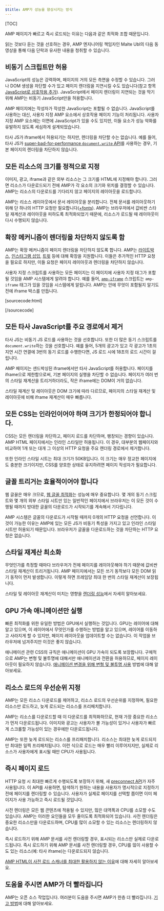 ```yaml
---
$title: AMP가 성능을 향상시키는 방식
---
```

[TOC]

AMP 페이지가 빠르고 즉시 로드되는 이유는 다음과 같은 최적화 조합 때문입니다.

읽는 것보다 듣는 것을 선호하는 경우, AMP 엔지니어링 책임자인 Malte Ubl의 다음 동영상을 통해 다음 단락과 유사한 내용을 청취할 수 있습니다.

<amp-youtube
    data-videoid="hVRkG1CQScA"
    layout="responsive"
    width="480" height="270">
</amp-youtube>

## 비동기 스크립트만 허용

JavaScript의 성능은 강력하며,
페이지의 거의 모든 측면을 수정할
수 있습니다. 그러나 DOM 생성을 차단할 수가 있고 페이지 렌더링을 지연시킬 수도
있습니다(참고 항목 [JavaScript로 상호작용 추가](https://developers.google.com/web/fundamentals/performance/critical-rendering-path/adding-interactivity-with-javascript)).
JavaScript에서 페이지 렌더링이 지연되는 것을 막기 위해
AMP는 비동기 JavaScript만을 허용합니다.

AMP 페이지에는 작성자가 작성한 JavaScript는 포함될 수 없습니다.
JavaScript를 사용하는 대신, 사용자 지정 AMP 요소에서
상호작용 페이지 기능이 처리됩니다.
사용자 지정 AMP 요소에는 이면에 JavaScript가 있을 수도 있지만,
이들 요소가 성능 악화를 유발하지 않도록 세심하게 설계되었습니다.

타사 JS가 iframe에서 허용되기는 하지만,
렌더링을 차단할 수는 없습니다.
예를 들어, 타사 JS가
[super-bad-for-performance `document.write` API](http://www.stevesouders.com/blog/2012/04/10/dont-docwrite-scripts/)를 사용하는 경우,
기본 페이지의 렌더링을 차단하지 않습니다.

## 모든 리소스의 크기를 정적으로 지정

이미지, 광고, iframe과 같은 외부 리소스는 그 크기를 HTML에
지정해야 합니다. 그러면 리소스가 다운로드되기 전에 AMP가 각 요소의 크기와 위치를 결정할 수 있습니다.
AMP는 리소스의 다운로드를 기다리지 않고 페이지의 레이아웃을 로드합니다.

AMP는 리소스 레이아웃에서 문서 레이아웃을 분리합니다.
전체 문서를 레이아웃하기 위해 단 하나의 HTTP 요청만
필요합니다([+fonts](#font-triggering-must-be-efficient)).
AMP는 브라우저에서 값비싼 스타일 재계산과 레이아웃을
피하도록 최적화되었기 때문에, 리소스가 로드될 때 레이아웃이 다시 수행되지 않습니다.

## 확장 메커니즘이 렌더링을 차단하지 않도록 함

AMP는 확장 메커니즘이 페이지 렌더링을 차단하지 않도록 합니다.
AMP는
[라이트박스](/docs/reference/extended/amp-lightbox.html),
[인스타그램 삽입](/docs/reference/extended/amp-instagram.html),
[트윗](/docs/reference/extended/amp-twitter.html) 등에 대해 확장을 지원합니다.
이들은 추가적인 HTTP 요청을 필요로 하지만, 이들 요청은
페이지 레이아웃과 렌더링을 차단하지 않습니다.

사용자 지정 스크립트를 사용하는 모든 페이지는 이 페이지에
사용자 지정 태그가 포함될 것임을 AMP 시스템에게 알려야 합니다.
예를 들어, [`amp-iframe`](/docs/reference/extended/amp-iframe.html)
스크립트는 `amp-iframe` 태그가 있을 것임을 시스템에게 알립니다.
AMP는 안에 무엇이 포함될지 알기도 전에 iframe 박스를 만듭니다.

[sourcecode:html]
<script async custom-element="amp-iframe" src="https://cdn.ampproject.org/v0/amp-youtube-0.1.js"></script>
[/sourcecode]

## 모든 타사 JavaScript를 주요 경로에서 제거

타사 JS는 비동기 JS 로드를 사용하는 것을 선호합니다.
또한 더 많은 동기 스크립트를 `document.write`하는 것을 선호합니다.
예를 들어, 5개의 광고가 있고 각 광고가 1초의 지연 시간 연결에
3번의 동기 로드를 수행한다면, JS 로드 시에 18초의 로드 시간이
걸립니다.

AMP 페이지는 샌드박싱된 iframe에서만 타사 JavaScript를 허용합니다.
페이지를 iframe으로 제한함으로써, 기본 페이지의 실행을 차단할 수 없습니다.
페이지가 여러 번의 스타일 재계산을 트리거하더라도,
작은 iframe에는 DOM이 거의 없습니다.

스타일 재계산 및 레이아웃은 DOM 크기에 따라 다르므로,
페이지의 스타일 재계산 및 레이아웃에 비해 iframe 재계산이 매우
빠릅니다.

## 모든 CSS는 인라인이어야 하며 크기가 한정되어야 합니다.

CSS는 모든 렌더링을 차단하고, 페이지 로드를 차단하며, 팽창되는 경향이 있습니다.
AMP HTML 페이지에서는 인라인 스타일만 허용됩니다.
이 경우, 대부분의 웹페이지와 비교하여 1개 또는 대개
그 이상의 HTTP 요청을 주요 렌더링 경로에서 제거합니다.

또한 인라인 스타일 시트는 최대 크기가 50KB입니다.
이 크기는 매우 정교한 페이지에도 충분한 크기이지만,
CSS를 양호한 상태로 유지하려면 페이지 작성자가 필요합니다.

## 글꼴 트리거는 효율적이어야 합니다

웹 글꼴은 매우 크므로,
[웹 글꼴 최적화](https://developers.google.com/web/fundamentals/performance/optimizing-content-efficiency/webfont-optimization)는
성능에 매우 중요합니다.
몇 개의 동기 스크립트와 몇 개의 외부 스타일 시트만 있는
일반적인 페이지에서 브라우저는 이 모든 것이 수행될 때까지 방대한 글꼴의 다운로드가 시작되기를 계속해서 기다립니다.

AMP 시스템은 글꼴의 다운로드가 시작될 때까지 0개의 HTTP 요청을 선언합니다.
이것이 가능한 이유는 AMP에 있는 모든 JS가 비동기 특성을
가지고 있고 인라인 스타일 시트만 허용되기 때문입니다. 브라우저가 글꼴을
다운로드하는 것을 차단하는 HTTP 요청은 없습니다.

## 스타일 재계산 최소화

무엇인가를 측정할 때마다 브라우저가
전체 페이지를 레이아웃해야 하기 때문에 값비싼 스타일 재계산이 트리거됩니다.
AMP 페이지에서는 모든 쓰기 동작보다 모든 DOM 읽기 동작이 먼저 발생합니다.
이렇게 하면 프레임당 최대 한 번의 스타일 재계산이 보장됩니다.

스타일 및 레이아웃 재계산이 미치는 영향을
[렌더링 성능](https://developers.google.com/web/fundamentals/performance/rendering/)에서 자세히 알아보세요.

## GPU 가속 애니메이션만 실행

빠른 최적화를 위한 유일한 방법은 GPU에서 실행하는 것입니다.
GPU는 레이어에 대해 알고 있으며, 이 레이어에서
무엇인가를 수행하는 방법을 알고 있으며, 레이어를 이동하고 사라지게 할
수 있지만, 페이지 레이아웃을 업데이트할 수는 없습니다. 이 작업을 브라우저에 넘겨주지만 이것은 좋지 않습니다.

애니메이션 관련 CSS의 규칙은 애니메이션이 GPU 가속이 되도록 보장합니다.
구체적으로 AMP는 변형 및 불투명에 대해서만 애니메이션과
전환을 허용하므로, 페이지 레이아웃이 필요하지 않습니다.
[애니메이션 변경을 위해 변형 및 불투명
사용](https://developers.google.com/web/fundamentals/performance/rendering/stick-to-compositor-only-properties-and-manage-layer-count) 방법에 대해 알아보세요.

## 리소스 로드의 우선순위 지정

AMP는 모든 리소스 다운로드를 제어하고, 리소스 로드의
우선순위를 지정하며, 필요한 리소스만 로드하고, 늦게 로드되는 리소스를 프리패치합니다.

AMP는 리소스를 다운로드할 때 이 다운로드를 최적화하므로,
현재 가장 중요한 리소스가 먼저 다운로드됩니다.
이미지와 광고는 사용자가 볼 가능성이 있거나 사용자가
빠르게 스크롤할 가능성이 있는 경우에만 다운로드됩니다.

AMP는 또한 늦게 로드되는 리소스를 프리패치합니다.
리소스는 최대한 늦게 로드되지만 최대한 일찍 프리패치됩니다.
이런 식으로 로드는 매우 빨리 이루어지지만, 실제로 리소스가
사용자에게 표시될 때만 CPU가 사용됩니다.

## 즉시 페이지 로드

HTTP 요청 시 최대한 빠르게 수행되도록 보장하기 위해, 새 [preconnect API](http://www.w3.org/TR/resource-hints/#dfn-preconnect)가
자주 사용됩니다.
이 API를 사용하면, 탐색하기 원하는 내용을 사용자가 명시적으로
지정하기 전에 페이지를 렌더링할 수 있습니다. 사용자가
실제로 페이지를 선택할 쯤이면 이미 페이지가 사용 가능하고 즉시
로드될 것입니다.

사전 렌더링은 모든 웹 콘텐츠에 적용될 수 있지만,
많은 대역폭과 CPU를 소모할 수도 있습니다. AMP는 이러한 요인들을 모두 줄이도록 최적화되어 있습니다. 사전 렌더링은 중요한 리소스만을 다운로드하며, CPU를 많이
소모할 수 있는 리소스는 렌더링하지 않습니다.

즉시 로드하기 위해 AMP 문서를 사전 렌더링할 경우,
표시되는 리소스만 실제로 다운로드됩니다.
즉시 로드하기 위해 AMP 문서를 사전 렌더링할 경우,
CPU를 많이 사용할 수도 있는 리소스(예: 타사 iframe)는 다운로드되지 않습니다.


[AMP HTML이 사전 로드 스캐너를 최대한 활용하지 않는 이유](https://medium.com/@cramforce/why-amp-html-does-not-take-full-advantage-of-the-preload-scanner-7e7f788aa94e)에 대해 자세히 알아보세요.

## 도움을 주시면 AMP가 더 빨라집니다
AMP는 오픈 소스 작업입니다.
여러분이 도움을 주시면 AMP가 한층 더 빨라집니다.
[기고 방법](/docs/support/contribute.html)에 대해 알아보세요.